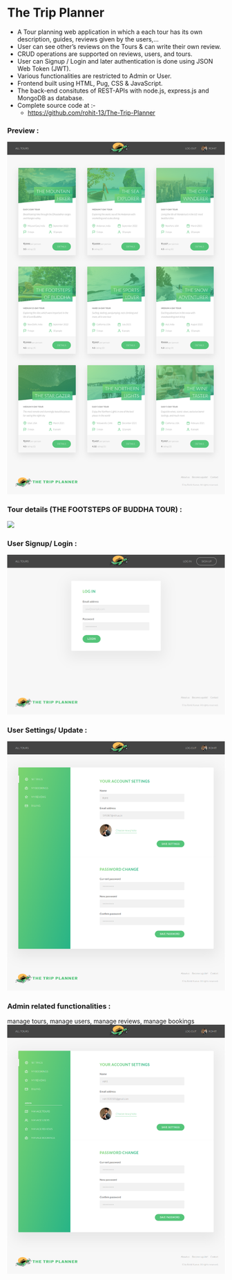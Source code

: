 
# The Trip Planner 
- A Tour planning web application in which a each tour has its own description, guides, reviews given by the users,...
- User can see other’s reviews on the Tours & can write their own review.
- CRUD operations are supported on reviews, users, and tours.
- User can Signup / Login and later authentication is done using JSON Web Token (JWT).
- Various functionalities are restricted to Admin or User.
- Frontend built using HTML, Pug, CSS & JavaScript.
- The back-end consitutes of REST-APIs with node.js, express.js and MongoDB as database.
- Complete source code at :-
  - https://github.com/rohit-13/The-Trip-Planner

### Preview :
![](overview.png)

### Tour details (THE FOOTSTEPS OF BUDDHA TOUR) :
![](tour.png)

### User Signup/ Login :
![](login.png)

### User Settings/ Update :
![](user.png)

### Admin related functionalities :
manage tours, manage users, manage reviews, manage bookings 
![](admin.png)


